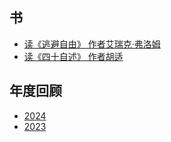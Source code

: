 ## 书

- [读《逃避自由》 作者艾瑞克·弗洛姆](./逃避自由.md)
- [读《四十自述》 作者胡适](./四十自述.md)

## 年度回顾

- [2024](./2024.md)
- [2023](./2023.md)
